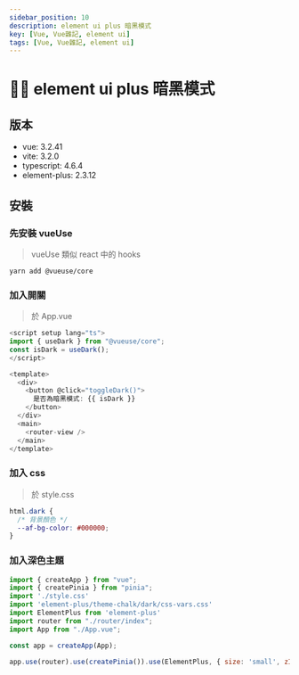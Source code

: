 ```yaml
---
sidebar_position: 10
description: element ui plus 暗黑模式
key: [Vue, Vue雜記, element ui]
tags: [Vue, Vue雜記, element ui]
---
```


# 👩‍💻 element ui plus 暗黑模式

## 版本

- vue: 3.2.41
- vite: 3.2.0
- typescript: 4.6.4
- element-plus: 2.3.12

## 安裝

### 先安裝 vueUse

> vueUse 類似 react 中的 hooks

```shell
yarn add @vueuse/core
```

### 加入開關

> 於 App.vue

```js
<script setup lang="ts">
import { useDark } from "@vueuse/core";
const isDark = useDark();
</script>

<template>
  <div>
    <button @click="toggleDark()">
      是否為暗黑模式: {{ isDark }}
    </button>
  </div>
  <main>
    <router-view />
  </main>
</template>
```

### 加入 css

> 於 style.css

```css
html.dark {
  /* 背景顏色 */
  --af-bg-color: #000000;
}
```

### 加入深色主題

```js {4}
import { createApp } from "vue";
import { createPinia } from "pinia";
import './style.css'
import 'element-plus/theme-chalk/dark/css-vars.css'
import ElementPlus from 'element-plus'
import router from "./router/index";
import App from "./App.vue";

const app = createApp(App);

app.use(router).use(createPinia()).use(ElementPlus, { size: 'small', zIndex: 3000 }).mount("#app");
```
